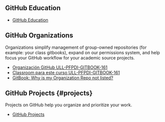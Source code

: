 ## GitHub Education
* [GitHub Education](https://education.github.community/)

## GitHub Organizations

Organizations simplify management of group-owned repositories (for example: your class gitbooks), expand on our permissions system, and help focus your GitHub workflow for your academic source projects.

* [Organización GitHub ULL-PFPDI-GITBOOK-161](https://github.com/orgs/ULL-PFPDI-GITBOOK-1617)
* [Classroom para este curso ULL-PFPDI-GITBOOK-161](https://classroom.github.com/classrooms/24248551-ull-pfpdi-gitbook-1617)
* [GitBook: Why is my Organization Repo not listed?](https://github.com/GitbookIO/help.gitbook.com/blob/master/github/why-is-my-repo-not-listed.md) 

## GitHub Projects {#projects}

Projects on GitHub help you organize and prioritize your work. 

* [GitHub Projects](githubprojects.md)
